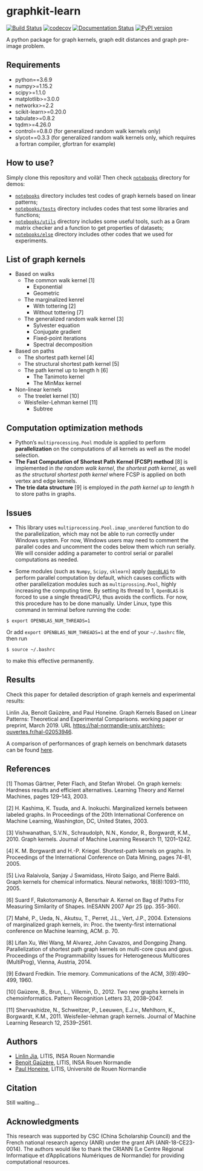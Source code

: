 # graphkit-learn
[![Build Status](https://travis-ci.org/jajupmochi/graphkit-learn.svg?branch=master)](https://travis-ci.org/jajupmochi/graphkit-learn)
[![codecov](https://codecov.io/gh/jajupmochi/graphkit-learn/branch/master/graph/badge.svg)](https://codecov.io/gh/jajupmochi/graphkit-learn)
[![Documentation Status](https://readthedocs.org/projects/graphkit-learn/badge/?version=master)](https://graphkit-learn.readthedocs.io/en/master/?badge=master)
[![PyPI version](https://badge.fury.io/py/graphkit-learn.svg)](https://badge.fury.io/py/graphkit-learn)

A python package for graph kernels, graph edit distances and graph pre-image problem.

## Requirements

* python==3.6.9
* numpy>=1.15.2
* scipy>=1.1.0
* matplotlib>=3.0.0
* networkx>=2.2
* scikit-learn>=0.20.0
* tabulate>=0.8.2
* tqdm>=4.26.0
* control==0.8.0 (for generalized random walk kernels only)
* slycot==0.3.3 (for generalized random walk kernels only, which requires a fortran compiler, gfortran for example)

## How to use?

Simply clone this repository and voilà! Then check [`notebooks`](https://github.com/jajupmochi/graphkit-learn/tree/master/notebooks) directory for demos:
* [`notebooks`](https://github.com/jajupmochi/graphkit-learn/tree/master/notebooks) directory includes test codes of graph kernels based on linear patterns;
* [`notebooks/tests`](https://github.com/jajupmochi/graphkit-learn/tree/master/notebooks/tests) directory includes codes that test some libraries and functions;
* [`notebooks/utils`](https://github.com/jajupmochi/graphkit-learn/tree/master/notebooks/utils) directory includes some useful tools, such as a Gram matrix checker and a function to get properties of datasets;
* [`notebooks/else`](https://github.com/jajupmochi/graphkit-learn/tree/master/notebooks/else) directory includes other codes that we used for experiments.

## List of graph kernels

* Based on walks
  * The common walk kernel [1]
    * Exponential
    * Geometric
  * The marginalized kenrel
    * With tottering [2]
    * Without tottering [7]
  * The generalized random walk kernel [3]
    * Sylvester equation
    * Conjugate gradient
    * Fixed-point iterations
    * Spectral decomposition
* Based on paths
  * The shortest path kernel [4]
  * The structural shortest path kernel [5]
  * The path kernel up to length h [6]
    * The Tanimoto kernel
    * The MinMax kernel
* Non-linear kernels
  * The treelet kernel [10]
  * Weisfeiler-Lehman kernel [11]
    * Subtree

## Computation optimization methods

* Python’s `multiprocessing.Pool` module is applied to perform **parallelization** on the computations of all kernels as well as the model selection.
* **The Fast Computation of Shortest Path Kernel (FCSP) method** [8] is implemented in *the random walk kernel*, *the shortest path kernel*, as well as *the structural shortest path kernel* where FCSP is applied on both vertex and edge kernels.
* **The trie data structure** [9] is employed in *the path kernel up to length h* to store paths in graphs.

## Issues

* This library uses `multiprocessing.Pool.imap_unordered` function to do the parallelization, which may not be able to run correctly under Windows system. For now, Windows users may need to comment the parallel codes and uncomment the codes below them which run serially. We will consider adding a parameter to control serial or parallel computations as needed.

* Some modules (such as `Numpy`, `Scipy`, `sklearn`) apply [`OpenBLAS`](https://www.openblas.net/) to perform parallel computation by default, which causes conflicts with other parallelization modules such as `multiprossing.Pool`, highly increasing the computing time. By setting its thread to 1, `OpenBLAS` is forced to use a single thread/CPU, thus avoids the conflicts. For now, this procedure has to be done manually. Under Linux, type this command in terminal before running the code:
```
$ export OPENBLAS_NUM_THREADS=1
```
Or add `export OPENBLAS_NUM_THREADS=1` at the end of your `~/.bashrc` file, then run
```
$ source ~/.bashrc
```
to make this effective permanently.

## Results

Check this paper for detailed description of graph kernels and experimental results:

Linlin Jia, Benoit Gaüzère, and Paul Honeine. Graph Kernels Based on Linear Patterns: Theoretical and Experimental Comparisons. working paper or preprint, March 2019. URL https://hal-normandie-univ.archives-ouvertes.fr/hal-02053946.

A comparison of performances of graph kernels on benchmark datasets can be found [here](https://graphkit-learn.readthedocs.io/en/master/experiments.html).

## References
[1] Thomas Gärtner, Peter Flach, and Stefan Wrobel. On graph kernels: Hardness results and efficient alternatives. Learning Theory and Kernel Machines, pages 129–143, 2003.

[2] H. Kashima, K. Tsuda, and A. Inokuchi. Marginalized kernels between labeled graphs. In Proceedings of the 20th International Conference on Machine Learning, Washington, DC, United States, 2003.

[3] Vishwanathan, S.V.N., Schraudolph, N.N., Kondor, R., Borgwardt, K.M., 2010. Graph kernels. Journal of Machine Learning Research 11, 1201–1242.

[4] K. M. Borgwardt and H.-P. Kriegel. Shortest-path kernels on graphs. In Proceedings of the International Conference on Data Mining, pages 74-81, 2005.

[5] Liva Ralaivola, Sanjay J Swamidass, Hiroto Saigo, and Pierre Baldi. Graph kernels for chemical informatics. Neural networks, 18(8):1093–1110, 2005.

[6] Suard F, Rakotomamonjy A, Bensrhair A. Kernel on Bag of Paths For Measuring Similarity of Shapes. InESANN 2007 Apr 25 (pp. 355-360).

[7] Mahé, P., Ueda, N., Akutsu, T., Perret, J.L., Vert, J.P., 2004. Extensions of marginalized graph kernels, in: Proc. the twenty-first international conference on Machine learning, ACM. p. 70.

[8] Lifan Xu, Wei Wang, M Alvarez, John Cavazos, and Dongping Zhang. Parallelization of shortest path graph kernels on multi-core cpus and gpus. Proceedings of the Programmability Issues for Heterogeneous Multicores (MultiProg), Vienna, Austria, 2014.

[9] Edward Fredkin. Trie memory. Communications of the ACM, 3(9):490–499, 1960.

[10] Gaüzere, B., Brun, L., Villemin, D., 2012. Two new graphs kernels in chemoinformatics. Pattern Recognition Letters 33, 2038–2047.

[11] Shervashidze, N., Schweitzer, P., Leeuwen, E.J.v., Mehlhorn, K., Borgwardt, K.M., 2011. Weisfeiler-lehman graph kernels. Journal of Machine Learning Research 12, 2539–2561.

## Authors

* [Linlin Jia](https://jajupmochi.github.io/), LITIS, INSA Rouen Normandie
* [Benoit Gaüzère](http://pagesperso.litislab.fr/~bgauzere/#contact_en), LITIS, INSA Rouen Normandie
* [Paul Honeine](http://honeine.fr/paul/Welcome.html), LITIS, Université de Rouen Normandie

## Citation

Still waiting...

## Acknowledgments

This research was supported by CSC (China Scholarship Council) and the French national research agency (ANR) under the grant APi (ANR-18-CE23-0014). The authors would like to thank the CRIANN (Le Centre Régional Informatique et d’Applications Numériques de Normandie) for providing computational resources.
